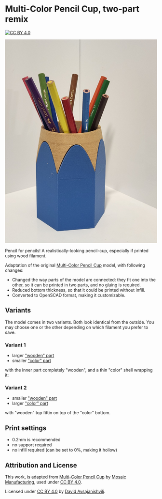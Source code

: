 # Multi-Color Pencil Cup, two-part remix

[![CC BY 4.0][cc-by-shield]][cc-by]

![Photo](./photo.jpg)

Pencil for pencils! A realistically-looking pencil-cup,
especially if printed using wood filament.

Adaptation of the original 
[Multi-Color Pencil Cup](https://www.thingiverse.com/thing:2536528)
model, with following changes:

* Changed the way parts of the model are connected: they fit one into the other,
so it can be printed in two parts, and no gluing is required.
* Reduced bottom thickness, so that it could be printed without infill.
* Converted to OpenSCAD format, making it customizable.

## Variants

The model comes in two variants. Both look identical from the outside.
You may choose one or the other depending on which filament you prefer to save.

### Variant 1

* larger ["wooden" part](./pencil-cup-v1-wood.stl)
* smaller ["color" part](./pencil-cup-v1-color.stl)

with the inner part completely "wooden", and a thin "color" shell wrapping it:

### Variant 2

* smaller ["wooden" part](./pencil-cup-v2-wood.stl)
* larger ["color" part](./pencil-cup-v2-color.stl)

with "wooden" top fittin on top of the "color" bottom.

## Print settings

* 0.2mm is recommended
* no support required
* no infill required (can be set to 0%, making it hollow)


## Attribution and License

This work, is adapted from
[Multi-Color Pencil Cup](https://www.thingiverse.com/thing:2536528)
by [Mosaic Manufacturing](https://www.mosaicmfg.com/),
used under [CC BY 4.0][cc-by].

Licensed under [CC BY 4.0][cc-by] by [David Avsajanishvili](https://davidavs.com).

[cc-by]: http://creativecommons.org/licenses/by/4.0/
[cc-by-image]: https://i.creativecommons.org/l/by/4.0/88x31.png
[cc-by-shield]: https://img.shields.io/badge/License-CC%20BY%204.0-lightgrey.svg
